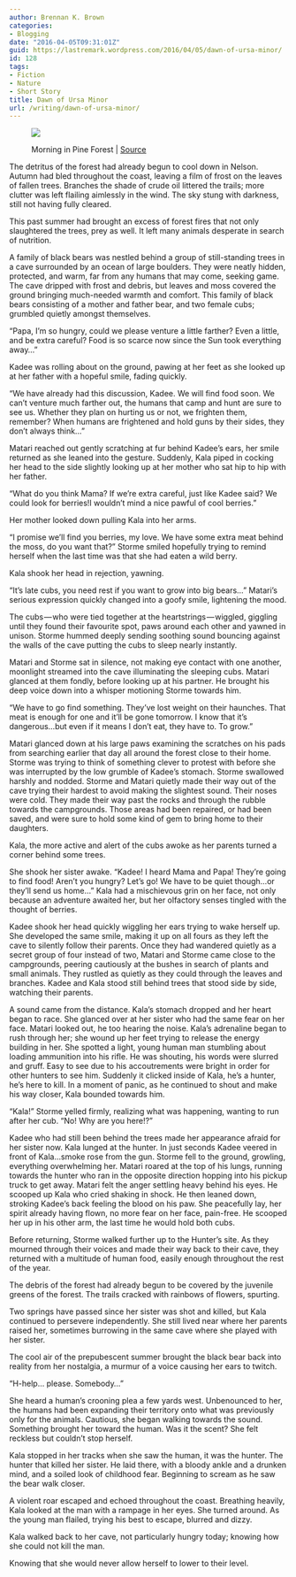 ```yaml
---
author: Brennan K. Brown
categories:
- Blogging
date: "2016-04-05T09:31:01Z"
guid: https://lastremark.wordpress.com/2016/04/05/dawn-of-ursa-minor/
id: 128
tags:
- Fiction
- Nature
- Short Story
title: Dawn of Ursa Minor
url: /writing/dawn-of-ursa-minor/
---
```


<figure class="wp-caption">

<img data-width="5668" data-height="3840" src="https://cdn-images-1.medium.com/max/2560/1*arw9RbC4Wsg1skWI6tCi7Q.jpeg" /> <figcaption class="wp-caption-text">Morning in Pine Forest | <a href="https://en.wikipedia.org/wiki/Morning_in_a_Pine_Forest#/media/File:Utro_v_sosnovom_lesu.jpg" target="_blank" rel="noopener noreferrer">Source</a></figcaption></figure>

<span>T</span>he detritus of the forest had already begun to cool down in Nelson. Autumn had bled throughout the coast, leaving a film of frost on the leaves of fallen trees. Branches the shade of crude oil littered the trails; more clutter was left flailing aimlessly in the wind. The sky stung with darkness, still not having fully cleared.

This past summer had brought an excess of forest fires that not only slaughtered the trees, prey as well. It left many animals desperate in search of nutrition.

<!--more-->

A family of black bears was nestled behind a group of still-standing trees in a cave surrounded by an ocean of large boulders. They were neatly hidden, protected, and warm, far from any humans that may come, seeking game. The cave dripped with frost and debris, but leaves and moss covered the ground bringing much-needed warmth and comfort. This family of black bears consisting of a mother and father bear, and two female cubs; grumbled quietly amongst themselves.

“Papa, I’m so hungry, could we please venture a little farther? Even a little, and be extra careful? Food is so scarce now since the Sun took everything away…”

Kadee was rolling about on the ground, pawing at her feet as she looked up at her father with a hopeful smile, fading quickly.

“We have already had this discussion, Kadee. We will find food soon. We can’t venture much farther out, the humans that camp and hunt are sure to see us. Whether they plan on hurting us or not, we frighten them, remember? When humans are frightened and hold guns by their sides, they don’t always think…”

Matari reached out gently scratching at fur behind Kadee’s ears, her smile returned as she leaned into the gesture. Suddenly, Kala piped in cocking her head to the side slightly looking up at her mother who sat hip to hip with her father.

“What do you think Mama? If we’re extra careful, just like Kadee said? We could look for berries!I wouldn’t mind a nice pawful of cool berries.”

Her mother looked down pulling Kala into her arms.

“I promise we’ll find you berries, my love. We have some extra meat behind the moss, do you want that?” Storme smiled hopefully trying to remind herself when the last time was that she had eaten a wild berry.

Kala shook her head in rejection, yawning.

“It’s late cubs, you need rest if you want to grow into big bears…” Matari’s serious expression quickly changed into a goofy smile, lightening the mood.

The cubs — who were tied together at the heartstrings — wiggled, giggling until they found their favourite spot, paws around each other and yawned in unison. Storme hummed deeply sending soothing sound bouncing against the walls of the cave putting the cubs to sleep nearly instantly.

Matari and Storme sat in silence, not making eye contact with one another, moonlight streamed into the cave illuminating the sleeping cubs. Matari glanced at them fondly, before looking up at his partner. He brought his deep voice down into a whisper motioning Storme towards him.

“We have to go find something. They’ve lost weight on their haunches. That meat is enough for one and it’ll be gone tomorrow. I know that it’s dangerous…but even if it means I don’t eat, they have to. To grow.”

<span>M</span>atari glanced down at his large paws examining the scratches on his pads from searching earlier that day all around the forest close to their home. Storme was trying to think of something clever to protest with before she was interrupted by the low grumble of Kadee’s stomach. Storme swallowed harshly and nodded. Storme and Matari quietly made their way out of the cave trying their hardest to avoid making the slightest sound. Their noses were cold. They made their way past the rocks and through the rubble towards the campgrounds. Those areas had been repaired, or had been saved, and were sure to hold some kind of gem to bring home to their daughters.

Kala, the more active and alert of the cubs awoke as her parents turned a corner behind some trees.

She shook her sister awake. “Kadee! I heard Mama and Papa! They’re going to find food! Aren’t you hungry? Let’s go! We have to be quiet though…or they’ll send us home…” Kala had a mischievous grin on her face, not only because an adventure awaited her, but her olfactory senses tingled with the thought of berries.

Kadee shook her head quickly wiggling her ears trying to wake herself up. She developed the same smile, making it up on all fours as they left the cave to silently follow their parents. Once they had wandered quietly as a secret group of four instead of two, Matari and Storme came close to the campgrounds, peering cautiously at the bushes in search of plants and small animals. They rustled as quietly as they could through the leaves and branches. Kadee and Kala stood still behind trees that stood side by side, watching their parents.

A sound came from the distance. Kala’s stomach dropped and her heart began to race. She glanced over at her sister who had the same fear on her face. Matari looked out, he too hearing the noise. Kala’s adrenaline began to rush through her; she wound up her feet trying to release the energy building in her. She spotted a light, young human man stumbling about loading ammunition into his rifle. He was shouting, his words were slurred and gruff. Easy to see due to his accoutrements were bright in order for other hunters to see him. Suddenly it clicked inside of Kala, he’s a hunter, he’s here to kill. In a moment of panic, as he continued to shout and make his way closer, Kala bounded towards him.

“Kala!” Storme yelled firmly, realizing what was happening, wanting to run after her cub. “No! Why are you here!?”

Kadee who had still been behind the trees made her appearance afraid for her sister now. Kala lunged at the hunter. In just seconds Kadee veered in front of Kala…smoke rose from the gun. Storme fell to the ground, growling, everything overwhelming her. Matari roared at the top of his lungs, running towards the hunter who ran in the opposite direction hopping into his pickup truck to get away. Matari felt the anger settling heavy behind his eyes. He scooped up Kala who cried shaking in shock. He then leaned down, stroking Kadee’s back feeling the blood on his paw. She peacefully lay, her spirit already having flown, no more fear on her face, pain-free. He scooped her up in his other arm, the last time he would hold both cubs.

Before returning, Storme walked further up to the Hunter’s site. As they mourned through their voices and made their way back to their cave, they returned with a multitude of human food, easily enough throughout the rest of the year.

<span>T</span>he debris of the forest had already begun to be covered by the juvenile greens of the forest. The trails cracked with rainbows of flowers, spurting.

Two springs have passed since her sister was shot and killed, but Kala continued to persevere independently. She still lived near where her parents raised her, sometimes burrowing in the same cave where she played with her sister.

The cool air of the prepubescent summer brought the black bear back into reality from her nostalgia, a murmur of a voice causing her ears to twitch.

“H-help… please. Somebody…”

She heard a human’s crooning plea a few yards west. Unbenounced to her, the humans had been expanding their territory onto what was previously only for the animals. Cautious, she began walking towards the sound. Something brought her toward the human. Was it the scent? She felt reckless but couldn’t stop herself.

Kala stopped in her tracks when she saw the human, it was the hunter. The hunter that killed her sister. He laid there, with a bloody ankle and a drunken mind, and a soiled look of childhood fear. Beginning to scream as he saw the bear walk closer.

A violent roar escaped and echoed throughout the coast. Breathing heavily, Kala looked at the man with a rampage in her eyes. She turned around. As the young man flailed, trying his best to escape, blurred and dizzy.

Kala walked back to her cave, not particularly hungry today; knowing how she could not kill the man.

Knowing that she would never allow herself to lower to their level.
